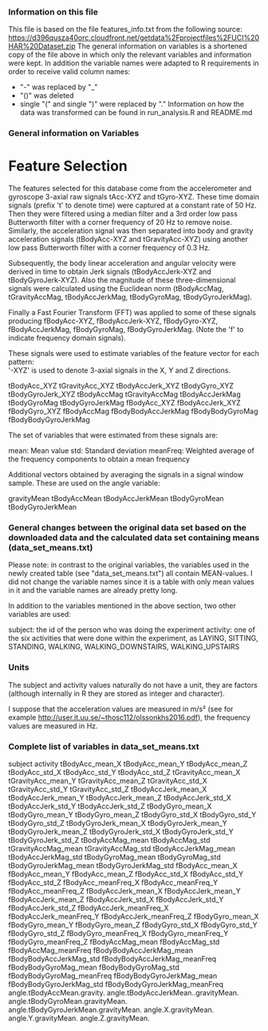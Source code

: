 ### Information on this file
This file is based on the file features_info.txt from the following source:
https://d396qusza40orc.cloudfront.net/getdata%2Fprojectfiles%2FUCI%20HAR%20Dataset.zip
The general information on variables is a shortened copy of the file above in which only the relevant variables and information were kept. In addition the variable names were adapted to R requirements in order to receive valid column names:
* "-" was replaced by "_"
* "()" was deleted
* single "(" and single ")" were replaced by "."
Information on how the data was transformed can be found in run_analysis.R and README.md

### General information on Variables

Feature Selection 
=================

The features selected for this database come from the accelerometer and gyroscope 3-axial raw signals tAcc-XYZ and tGyro-XYZ. These time domain signals (prefix 't' to denote time) were captured at a constant rate of 50 Hz. Then they were filtered using a median filter and a 3rd order low pass Butterworth filter with a corner frequency of 20 Hz to remove noise. Similarly, the acceleration signal was then separated into body and gravity acceleration signals (tBodyAcc-XYZ and tGravityAcc-XYZ) using another low pass Butterworth filter with a corner frequency of 0.3 Hz. 

Subsequently, the body linear acceleration and angular velocity were derived in time to obtain Jerk signals (tBodyAccJerk-XYZ and tBodyGyroJerk-XYZ). Also the magnitude of these three-dimensional signals were calculated using the Euclidean norm (tBodyAccMag, tGravityAccMag, tBodyAccJerkMag, tBodyGyroMag, tBodyGyroJerkMag). 

Finally a Fast Fourier Transform (FFT) was applied to some of these signals producing fBodyAcc-XYZ, fBodyAccJerk-XYZ, fBodyGyro-XYZ, fBodyAccJerkMag, fBodyGyroMag, fBodyGyroJerkMag. (Note the 'f' to indicate frequency domain signals). 

These signals were used to estimate variables of the feature vector for each pattern:  
'-XYZ' is used to denote 3-axial signals in the X, Y and Z directions.

tBodyAcc_XYZ
tGravityAcc_XYZ
tBodyAccJerk_XYZ
tBodyGyro_XYZ
tBodyGyroJerk_XYZ
tBodyAccMag
tGravityAccMag
tBodyAccJerkMag
tBodyGyroMag
tBodyGyroJerkMag
fBodyAcc_XYZ
fBodyAccJerk_XYZ
fBodyGyro_XYZ
fBodyAccMag
fBodyBodyAccJerkMag
fBodyBodyGyroMag
fBodyBodyGyroJerkMag

The set of variables that were estimated from these signals are: 

mean: Mean value
std: Standard deviation
meanFreq: Weighted average of the frequency components to obtain a mean frequency

Additional vectors obtained by averaging the signals in a signal window sample. These are used on the angle variable:

gravityMean
tBodyAccMean
tBodyAccJerkMean
tBodyGyroMean
tBodyGyroJerkMean

### General changes between the original data set based on the downloaded data and the calculated data set containing means (data_set_means.txt)

Please note: in contrast to the original variables, the variables used in the newly created table (see "data_set_means.txt") all contain MEAN-values. I did not change the variable names since it is a table with only mean values in it and the variable names are already pretty long.

In addition to the variables mentioned in the above section, two other variables are used:

subject: the id of the person who was doing the experiment
activity: one of the six activities that were done within the experiment, as
        LAYING, SITTING, STANDING, WALKING,  WALKING_DOWNSTAIRS, WALKING_UPSTAIRS

### Units
The subject and activity values naturally do not have a unit, they are factors (although
internally in R they are stored as integer and character).

I suppose that the acceleration values are measured in m/s² (see for example http://user.it.uu.se/~thosc112/olssonkhs2016.pdf), the frequency values are 
measured in Hz.

### Complete list of variables in data_set_means.txt
subject
activity
tBodyAcc_mean_X
tBodyAcc_mean_Y
tBodyAcc_mean_Z
tBodyAcc_std_X
tBodyAcc_std_Y
tBodyAcc_std_Z
tGravityAcc_mean_X
tGravityAcc_mean_Y
tGravityAcc_mean_Z
tGravityAcc_std_X
tGravityAcc_std_Y
tGravityAcc_std_Z
tBodyAccJerk_mean_X
tBodyAccJerk_mean_Y
tBodyAccJerk_mean_Z
tBodyAccJerk_std_X
tBodyAccJerk_std_Y
tBodyAccJerk_std_Z
tBodyGyro_mean_X
tBodyGyro_mean_Y
tBodyGyro_mean_Z
tBodyGyro_std_X
tBodyGyro_std_Y
tBodyGyro_std_Z
tBodyGyroJerk_mean_X
tBodyGyroJerk_mean_Y
tBodyGyroJerk_mean_Z
tBodyGyroJerk_std_X
tBodyGyroJerk_std_Y
tBodyGyroJerk_std_Z
tBodyAccMag_mean
tBodyAccMag_std
tGravityAccMag_mean
tGravityAccMag_std
tBodyAccJerkMag_mean
tBodyAccJerkMag_std
tBodyGyroMag_mean
tBodyGyroMag_std
tBodyGyroJerkMag_mean
tBodyGyroJerkMag_std
fBodyAcc_mean_X
fBodyAcc_mean_Y
fBodyAcc_mean_Z
fBodyAcc_std_X
fBodyAcc_std_Y
fBodyAcc_std_Z
fBodyAcc_meanFreq_X
fBodyAcc_meanFreq_Y
fBodyAcc_meanFreq_Z
fBodyAccJerk_mean_X
fBodyAccJerk_mean_Y
fBodyAccJerk_mean_Z
fBodyAccJerk_std_X
fBodyAccJerk_std_Y
fBodyAccJerk_std_Z
fBodyAccJerk_meanFreq_X 
fBodyAccJerk_meanFreq_Y
fBodyAccJerk_meanFreq_Z
fBodyGyro_mean_X
fBodyGyro_mean_Y
fBodyGyro_mean_Z
fBodyGyro_std_X
fBodyGyro_std_Y
fBodyGyro_std_Z
fBodyGyro_meanFreq_X
fBodyGyro_meanFreq_Y
fBodyGyro_meanFreq_Z
fBodyAccMag_mean
fBodyAccMag_std
fBodyAccMag_meanFreq
fBodyBodyAccJerkMag_mean
fBodyBodyAccJerkMag_std
fBodyBodyAccJerkMag_meanFreq
fBodyBodyGyroMag_mean
fBodyBodyGyroMag_std
fBodyBodyGyroMag_meanFreq
fBodyBodyGyroJerkMag_mean
fBodyBodyGyroJerkMag_std
fBodyBodyGyroJerkMag_meanFreq
angle.tBodyAccMean.gravity.
angle.tBodyAccJerkMean..gravityMean.
angle.tBodyGyroMean.gravityMean.
angle.tBodyGyroJerkMean.gravityMean.
angle.X.gravityMean.
angle.Y.gravityMean.
angle.Z.gravityMean.
